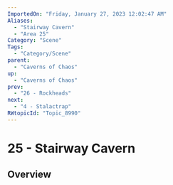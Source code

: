 ```yaml
---
ImportedOn: "Friday, January 27, 2023 12:02:47 AM"
Aliases:
  - "Stairway Cavern"
  - "Area 25"
Category: "Scene"
Tags:
  - "Category/Scene"
parent:
  - "Caverns of Chaos"
up:
  - "Caverns of Chaos"
prev:
  - "26 - Rockheads"
next:
  - "4 - Stalactrap"
RWtopicId: "Topic_8990"
---
```

# 25 - Stairway Cavern
## Overview
